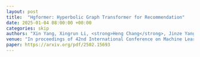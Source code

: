 ```yaml
---
layout: post
title:  "Hgformer: Hyperbolic Graph Transformer for Recommendation"
date: 2025-01-04 08:00:00 +00:00
categories: skip
authors: "Xin Yang, Xingrun Li, <strong>Heng Chang</strong>, Jinze Yang, Xihong Yang, Shengyu Tao, Ningkang Chang, Maiko Shigeno, Junfeng Wang, Dawei Yin, Erxue Min"
venue: "In proceedings of 42nd International Conference on Machine Learning (<strong>ICML</strong>)"
paper: https://arxiv.org/pdf/2502.15693
---
```

